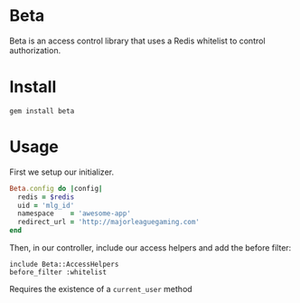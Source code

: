# Beta

Beta is an access control library that uses a Redis whitelist to control authorization.

# Install

`gem install beta`

# Usage

First we setup our initializer.

``` ruby
Beta.config do |config|
  redis = $redis 
  uid = 'mlg_id'
  namespace    = 'awesome-app'
  redirect_url = 'http://majorleaguegaming.com'
end
```

Then, in our controller, include our access helpers and add the before filter:

```
include Beta::AccessHelpers
before_filter :whitelist 

```

Requires the existence of a `current_user` method
